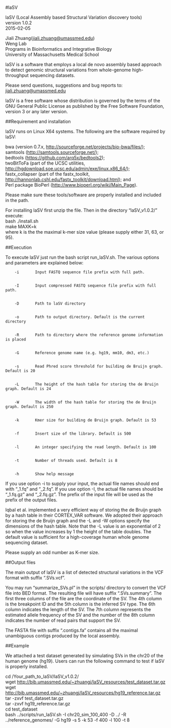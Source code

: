 #laSV

laSV (Local Assembly based Structural Variation discovery tools)  
version 1.0.2  
2015-02-05

Jiali Zhuang(jiali.zhuang@umassmed.edu)  
Weng Lab  
Programs in Bioinformatics and Integrative Biology  
University of Massachusetts Medical School

laSV is a software that employs a local de novo assembly based approach to detect genomic structural variations from whole-genome high-throughput sequencing datasets.

Please send questions, suggestions and bug reports to:  
jiali.zhuang@umassmed.edu


laSV is a free software whose distribution is governed by the terms of the GNU General Public License as published by the Free Software Foundation, version 3 or any later version. 

##Requirement and installation

laSV runs on Linux X64 systems. The following are the software required by laSV:

bwa (version 0.7.x, http://sourceforge.net/projects/bio-bwa/files/);  
samtools (http://samtools.sourceforge.net/);  
bedtools (https://github.com/arq5x/bedtools2);  
twoBitToFa (part of the UCSC utilities, http://hgdownload.soe.ucsc.edu/admin/exe/linux.x86_64/);  
fastx_collapser (part of the fastx_toolkit, http://hannonlab.cshl.edu/fastx_toolkit/download.html); and  
Perl package BioPerl (http://www.bioperl.org/wiki/Main_Page).  

Please make sure these tools/software are properly installed and included in the path.   

For installing laSV first unzip the file. Then in the directory “laSV_v1.0.2/” execute:  
bash ./install.sh  
make MAXK=k  
where k is the the maximal k-mer size value (please supply either 31, 63, or 95).  


##Execution


To execute laSV just run the bash script run_laSV.sh. The various options and parameters are explained below:


        -i       Input FASTQ sequence file prefix with full path. 


        -I       Input compressed FASTQ sequence file prefix with full path. 


        -D       Path to laSV directory


        -o       Path to output directory. Default is the current directory


        -R       Path to directory where the reference genome information is placed


        -G       Reference genome name (e.g. hg19, mm10, dm3, etc.)


        -s       Read Phred score threshold for building de Bruijn graph. Default is 20


        -L       The height of the hash table for storing the de Bruijn graph. Default is 24


        -W       The width of the hash table for storing the de Bruijn graph. Default is 250


        -k       Kmer size for building de Bruijn graph. Default is 53


        -f       Insert size of the library. Default is 500


        -l       An integer specifying the read length. Default is 100


        -t       Number of threads used. Default is 8


        -h       Show help message


If you use option -i to supply your input, the actual file names should end with “_1.fq” and “_2.fq”. If you use option -I, the actual file names should be “_1.fq.gz” and “_2.fq.gz”. The prefix of the input file will be used as the prefix of the output files. 

Iqbal et al. implemented a very efficient way of storing the de Bruijn graph by a hash table in their CORTEX_VAR software. We adopted their approach for storing the de Bruijn graph and the -L and -W options specify the dimensions of the hash table. Note that the -L value is an exponential of 2 so when the value increases by 1 the height of the table doubles. The default value is sufficient for a high-coverage human whole genome sequencing dataset.

Please supply an odd number as K-mer size. 



##Output files

The main output of laSV is a list of detected structural variations in the VCF format with suffix “.SVs.vcf”. 

You may run “summarize_SVs.pl” in the scripts/ directory to convert the VCF file into BED format. The resulting file will have suffix “.SVs.summary”. The first three columns  of the file are the coordinate of the SV. The 4th column is the breakpoint ID and the 5th column is the inferred SV type. The 6th column indicates the length of the SV. The 7th column represents the estimated allele frequency of the SV and the number of the 8th column indicates the number of read pairs that support the SV. 

The FASTA file with suffix “.contigs.fa” contains all the maximal unambiguous contigs produced by the local assembly. 



##Example


We attached a test dataset generated by simulating SVs in the chr20 of the human genome (hg19). Users can run the following command to test if laSV is properly installed. 

cd /Your_path_to_laSV/laSV_v1.0.2/  
wget http://bib.umassmed.edu/~zhuangj/laSV_resources/test_dataset.tar.gz  
wget http://bib.umassmed.edu/~zhuangj/laSV_resources/hg19_reference.tar.gz  
tar -zxvf test_dataset.tar.gz  
tar -zxvf hg19_reference.tar.gz  
cd test_dataset  
bash ../scripts/run_laSV.sh -I chr20_sim_100_400 -D ../ -R ../reference_genomes/ -G hg19 -s 5 -k 53 -f 400 -l 100 -t 8
